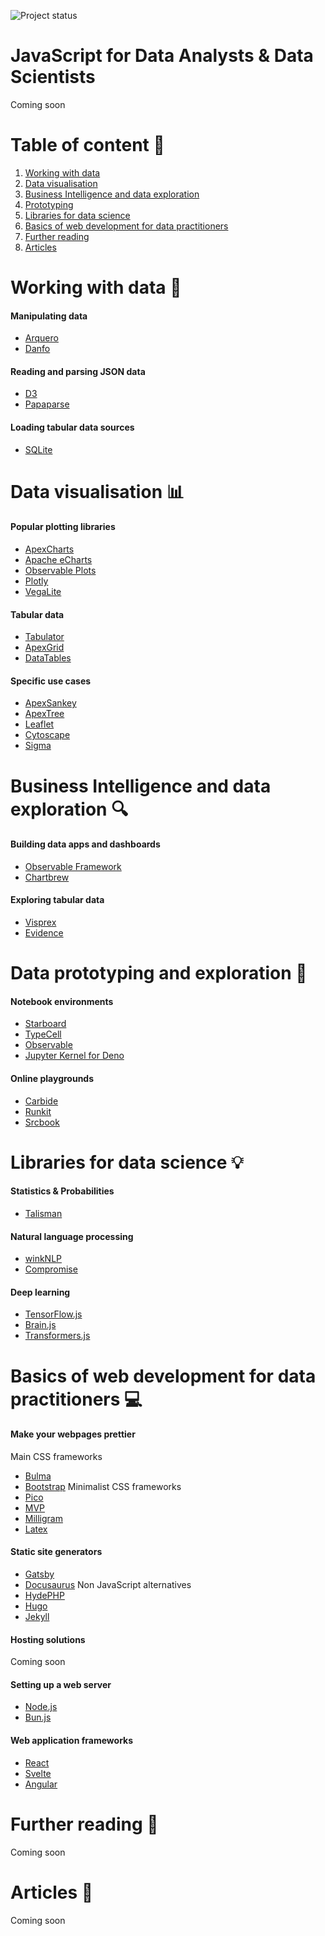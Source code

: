 ![Project status](https://img.shields.io/badge/version-0.1-green)

# **JavaScript for Data Analysts & Data Scientists**

Coming soon

# **Table of content** :bookmark_tabs:

1. [Working with data](#working-with-data-hammer)
2. [Data visualisation](#data-visualisation)
3. [Business Intelligence and data exploration](#business-intelligence-and-data-exploration)
4. [Prototyping](#prototyping)
5. [Libraries for data science](#libraries-for-data-science)
6. [Basics of web development for data practitioners](#basics-of-web-development-for-data-practitioners)
7. [Further reading](#further-reading)
8. [Articles](#articles)

# **Working with data** :hammer:

#### Manipulating data
* [Arquero](https://github.com/uwdata/arquero)
* [Danfo](https://danfo.jsdata.org/)

#### Reading and parsing JSON data
* [D3](https://d3js.org/)
* [Papaparse](https://www.papaparse.com/)

#### Loading tabular data sources
* [SQLite](https://sql.js.org/#/)

# **Data visualisation** :bar_chart:

#### Popular plotting libraries
* [ApexCharts](https://apexcharts.com/)
* [Apache eCharts](https://echarts.apache.org/en/index.html)
* [Observable Plots](https://observablehq.com/plot/)
* [Plotly](https://plotly.com/javascript/)
* [VegaLite](https://vega.github.io/vega-lite/)

#### Tabular data
* [Tabulator](https://tabulator.info/)
* [ApexGrid](https://apexcharts.com/apexgrid/docs/installation-usage/)
* [DataTables](https://datatables.net/)

#### Specific use cases
* [ApexSankey](https://apexcharts.com/apexsankey/docs/installation-usage/)
* [ApexTree](https://apexcharts.com/apextree/docs/installation-usage/)
* [Leaflet](https://leafletjs.com/)
* [Cytoscape](https://js.cytoscape.org/)
* [Sigma](https://www.sigmajs.org/)

# **Business Intelligence and data exploration** :mag:

#### Building data apps and dashboards
* [Observable Framework](https://observablehq.com/framework/)
* [Chartbrew](https://github.com/chartbrew/chartbrew)

#### Exploring tabular data
* [Visprex](https://github.com/visprex/visprex)
* [Evidence](https://github.com/evidence-dev/evidence)

# **Data prototyping and exploration** :notebook:

#### Notebook environments
* [Starboard](https://starboard.gg/)
* [TypeCell](https://www.typecell.org/)
* [Observable](https://observablehq.com/)
* [Jupyter Kernel for Deno](https://docs.deno.com/runtime/reference/cli/jupyter/)

#### Online playgrounds
* [Carbide](https://alpha.trycarbide.com/)
* [Runkit](https://runkit.com/home)
* [Srcbook](https://github.com/srcbookdev/srcbook?tab=readme-ov-file)

# **Libraries for data science** :bulb:

#### Statistics & Probabilities
* [Talisman](https://yomguithereal.github.io/talisman/)

#### Natural language processing
* [winkNLP](https://winkjs.org/)
* [Compromise](https://compromise.cool/)

#### Deep learning
* [TensorFlow.js](https://www.tensorflow.org/js)
* [Brain.js](https://brain.js.org/#/)
* [Transformers.js](https://huggingface.co/docs/transformers.js/en/index)

# **Basics of web development for data practitioners** :computer:

#### Make your webpages prettier
Main CSS frameworks
* [Bulma](https://bulma.io/)
* [Bootstrap](https://getbootstrap.com/)
Minimalist CSS frameworks
* [Pico](https://picocss.com/)
* [MVP](https://andybrewer.github.io/mvp/)
* [Milligram](https://milligram.io/)
* [Latex](https://latex.vercel.app/)

#### Static site generators
* [Gatsby](https://www.gatsbyjs.com/)
* [Docusaurus](https://docusaurus.io/)
Non JavaScript alternatives
* [HydePHP](https://hydephp.com/)
* [Hugo](https://gohugo.io/)
* [Jekyll](https://jekyllrb.com/)

#### Hosting solutions
Coming soon

#### Setting up a web server
* [Node.js](https://nodejs.org/en)
* [Bun.js](https://bun.sh/)

#### Web application frameworks
* [React](https://react.dev/)
* [Svelte](https://svelte.dev/)
* [Angular](https://angular.dev/)

# Further reading :book:

Coming soon

# **Articles** :pencil:

Coming soon
